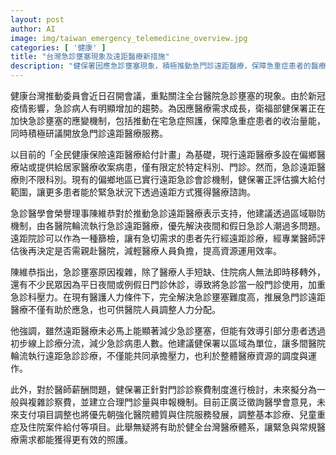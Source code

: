 ```yaml
---
layout: post
author: AI
image: img/taiwan_emergency_telemedicine_overview.jpg
categories: [ '健康' ]
title: "台灣急診壅塞現象及遠距醫療新措施"
description: "健保署因應急診壅塞現象，積極推動急門診遠距醫療，保障急重症患者的醫療量能，並評估擴大遠距急診的給付範圍，採取區域聯防與醫院輪值等機制，減輕夜間與假日急診壓力。同時檢討診察費制度，強化醫院與住院服務，以提升台灣醫療體系效率與應變能力。"
---
```

健康台灣推動委員會近日召開會議，重點關注全台醫院急診壅塞的現象。由於新冠疫情影響，急診病人有明顯增加的趨勢。為因應醫療需求成長，衛福部健保署正在加快急診壅塞的應變機制，包括推動在宅急症照護，保障急重症患者的收治量能，同時積極研議開放急門診遠距醫療服務。

以目前的「全民健康保險遠距醫療給付計畫」為基礎，現行遠距醫療多設在偏鄉醫療站或提供給居家醫療收案病患，僅有限定於特定科別、門診。然而，急診遠距醫療則不限科別。現有的偏鄉地區已實行遠距急診會診機制，健保署正評估擴大給付範圍，讓更多患者能於緊急狀況下透過遠距方式獲得醫療諮詢。

急診醫學會榮譽理事陳維恭對於推動急診遠距醫療表示支持，他建議透過區域聯防機制，由各醫院輪流執行急診遠距醫療，優先解決夜間和假日急診人潮過多問題。遠距院診可以作為一種篩檢，讓有急切需求的患者先行經遠距診療，經專業醫師評估後再決定是否需親赴醫院，減輕醫療人員負擔，提高資源運用效率。

陳維恭指出，急診壅塞原因複雜，除了醫療人手短缺、住院病人無法即時移轉外，還有不少民眾因為平日夜間或例假日門診休診，導致將急診當一般門診使用，加重急診科壓力。在現有醫護人力條件下，完全解決急診壅塞難度高，推展急門診遠距醫療不僅有助於應急，也可供醫院人員調整人力分配。

他強調，雖然遠距醫療未必馬上能顯著減少急診壅塞，但能有效導引部分患者透過初步線上診療分流，減少急診病患人數。他建議健保署以區域為單位，讓多間醫院輪流執行遠距急診診療，不僅能共同承擔壓力，也利於整體醫療資源的調度與運作。

此外，對於醫師薪酬問題，健保署正針對門診診察費制度進行檢討，未來擬分為一般與複雜診察費，並建立合理門診量與申報機制。目前正廣泛徵詢醫學會意見，未來支付項目調整也將優先朝強化醫院體質與住院服務發展，調整基本診療、兒童重症及住院案件給付等項目。此舉無疑將有助於健全台灣醫療體系，讓緊急與常規醫療需求都能獲得更有效的照護。